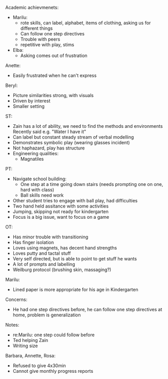 Academic achievmenets:
- Marilu:
  - rote skills, can label, alphabet, items of clothing, asking us for different things
  - Can follow one step directives
  - Trouble with peers
  - repetitive with play, stims
- Elba:
  - Asking comes out of frustration

Anette:
- Easily frustrated when he can't express

Beryl:
- Picture similarities strong, with visuals
- Driven by interest
- Smaller setting




ST:
- Zain has a lot of ability, we need to find the methods and environments
Recently said e.g. "Water I have it"
- Can label but constant steady stream of verbal modelling
- Demonstrates symbolic play (wearing glasses incident)
- Not haphazard, play has structure
- Engineering qualities:
  - Magnatiles

PT:
- Navigate school building:
  - One step at a time going down stairs (needs prompting one on one, hard with class)
  - Ball skills need work
- Other student tries to engage with ball play, had difficulties
- Two hand held assitance with some activities
- Jumping, skipping not ready for kindergarten
- Focus is a big issue, want to focus on a game


OT:
- Has minor trouble with transitioning
- Has finger isolation
- Loves using magnets, has decent hand strengths
- Loves putty and tactal stuff
- Very self directed, but is able to point to get stuff he wants
- A lot of prompts and labelling
- Weilburg protocol (brushing skin, massaging?)




Marilu:
- Lined paper is more appropriate for his age in Kindergarten





Concerns:
- He had one step directives before, he can follow one step directives at home, problem is generalization






Notes:
- re:Marilu: one step could follow before
- Ted helping Zain
- Writing size


Barbara, Annette, Rosa:
- Refused to give 4x30min
- Cannot give monthly progress reports



